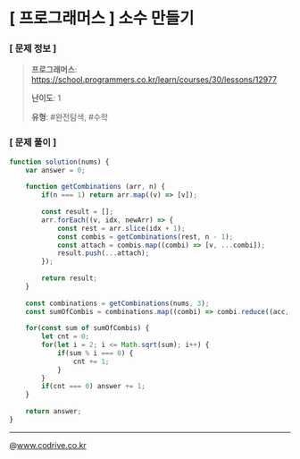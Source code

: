 # [ 프로그래머스 ] 소수 만들기

### [ 문제 정보 ]
> **프로그래머스**: https://school.programmers.co.kr/learn/courses/30/lessons/12977
> 
> **난이도**: 1
>
> **유형**: #완전탐색, #수학


### [ 문제 풀이 ]
```JavaScript
function solution(nums) {
    var answer = 0;
    
    function getCombinations (arr, n) {
        if(n === 1) return arr.map((v) => [v]);
        
        const result = [];
        arr.forEach((v, idx, newArr) => {
            const rest = arr.slice(idx + 1);
            const combis = getCombinations(rest, n - 1);
            const attach = combis.map((combi) => [v, ...combi]);
            result.push(...attach);
        });
        
        return result;
    }
    
    const combinations = getCombinations(nums, 3);
    const sumOfCombis = combinations.map((combi) => combi.reduce((acc, cur) => acc + cur, 0));
    
    for(const sum of sumOfCombis) {
        let cnt = 0;
        for(let i = 2; i <= Math.sqrt(sum); i++) {
            if(sum % i === 0) {
                cnt += 1;
            }
        }
        if(cnt === 0) answer += 1;
    }
    
    return answer;
}
```


---
@www.codrive.co.kr